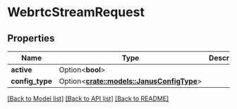 # WebrtcStreamRequest

## Properties

Name | Type | Description | Notes
------------ | ------------- | ------------- | -------------
**active** | Option<**bool**> |  | [optional]
**config_type** | Option<[**crate::models::JanusConfigType**](JanusConfigType.md)> |  | [optional]

[[Back to Model list]](../README.md#documentation-for-models) [[Back to API list]](../README.md#documentation-for-api-endpoints) [[Back to README]](../README.md)



